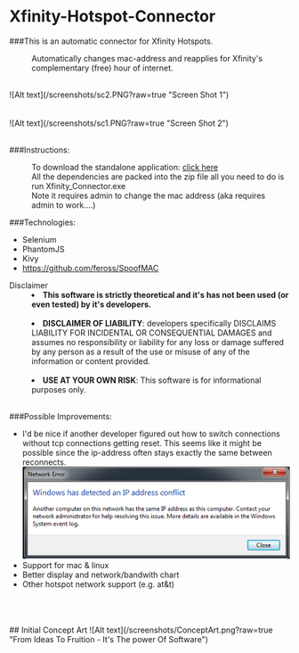 # Xfinity-Hotspot-Connector

###This is an automatic connector for Xfinity Hotspots.


<dl><dd><dd>Automatically changes mac-address and reapplies for Xfinity's complementary (free) hour of internet.  </dd></dd></dl>
<br>
![Alt text](/screenshots/sc2.PNG?raw=true "Screen Shot 1")
<br>
<br>
<br>
![Alt text](/screenshots/sc1.PNG?raw=true "Screen Shot 2")
<br>
<br>



###Instructions:
<dl>
  <dd>To download the standalone application:  <a href="/Xfinity_Connector.zip?raw=true">click here</a> </dd>
  
  
  <dd>All the dependencies are packed into the zip file all you need to do is run Xfinity_Connector.exe</dd>
  
  
  <dd>Note it requires admin to change the mac address (aka requires admin to work....)</dd>
</dl>


###Technologies:
  + Selenium
  + PhantomJS
  + Kivy
  + https://github.com/feross/SpoofMAC
 
  
<dl>
<dt>Disclaimer</dt>
  <dd><li><b>This software is strictly theoretical and it's has not been used (or even tested) by it's developers.</b></li></dd>
  <br>
  <dd><li><b>DISCLAIMER OF LIABILITY</b>: developers specifically DISCLAIMS LIABILITY FOR INCIDENTAL OR CONSEQUENTIAL DAMAGES and                 assumes no responsibility or liability for any loss or damage suffered by any person as a result of the use or misuse of              any of the information or content provided.</li></dd>
  <br>
  <dd><li><b>USE AT YOUR OWN RISK</b>: This software is for informational purposes only.</li></dd>
  <br>
</dl>


###Possible Improvements:
+ I'd be nice if another developer figured out how to switch connections without tcp connections getting reset. This seems like it      might   be possible since the ip-address often stays exactly the same between reconnects.
  ![Alt text](/screenshots/IP-Same.PNG?raw=true "Ip Stays The Same")
+ Support for mac & linux
+ Better display and network/bandwith chart
+ Other hotspot network support (e.g. at&t)
 
<br>
<br>
<br>
## Initial Concept Art
![Alt text](/screenshots/ConceptArt.png?raw=true "From Ideas To Fruition - It's The power Of Software")





